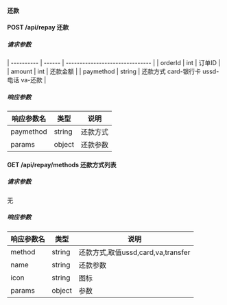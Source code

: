 #### 还款

#### POST /api/repay 还款

##### 请求参数
| ---------- | ------ | ------------------------------- |
| orderId      | int   | 订单ID     |
| amount    | int | 还款金额 |
| paymethod    | string | 还款方式 card-银行卡 ussd-电话 va-还款 |

##### 响应参数

| 响应参数名 | 类型   | 说明                            |
| ---------- | ------ | ------------------------------- |
| paymethod      | string   | 还款方式      |
| params   | object |  还款参数 |

#### GET /api/repay/methods 还款方式列表

##### 请求参数
无

##### 响应参数

| 响应参数名 | 类型   | 说明                            |
| ---------- | ------ | ------------------------------- |
| method  | string   | 还款方式,取值ussd,card,va,transfer    |
| name   | string |  还款参数 |
| icon   | string |  图标 |
| params   | object |  参数 |

